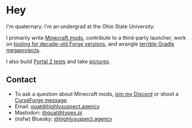 # Hey

I'm quaternary. I'm an undergrad at the Ohio State University.

I primarily write [Minecraft mods](https://www.curseforge.com/members/quat1024/projects), contribute to a third-party launcher, work on [tooling for decade-old Forge versions](https://github.com/CrackedPolishedBlackstoneBricksMC/voldeloom), and wrangle [terrible Gradle megaprojects](https://github.com/quat1024/AutoThirdPerson).

I also build [Portal 2 tests](https://steamcommunity.com/id/quaternary/myworkshopfiles/) and take [pictures](/photos).

## Contact

* To ask a question about Minecraft mods, [join my Discord](/discord) or shoot a [CurseForge message](https://www.curseforge.com/members/quat1024/projects).
* Email: [quat@highlysuspect.agency](mailto:quat@highlysuspect.agency)
* Mastodon: <a rel="me" href="https://types.pl/@quat">@quat@types.pl</a>
* (nsfw) Bluesky: <a rel="me" href="https://bsky.app/profile/highlysuspect.agency">@highlysuspect.agency</a>
